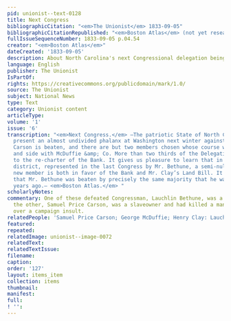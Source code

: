```yaml
---
pid: unionist--text-0128
title: Next Congress
bibliographicCitation: "<em>The Unionist</em> 1833-09-05"
bibliographicCitationRepublished: "<em>Boston Atlas</em> (not yet researched)"
fullIssueSequenceNumber: 1833-09-05 p.04.54
creator: "<em>Boston Atlas</em>"
dateCreated: '1833-09-05'
description: About North Carolina's next Congressional delegation being against nullification
language: English
publisher: The Unionist
IsPartOf: 
rights: https://creativecommons.org/publicdomain/mark/1.0/
source: The Unionist
subject: National News
type: Text
category: Unionist content
articleType: 
volume: '1'
issue: '6'
transcription: "<em>Next Congress.</em> —The patriotic State of North Carolina will
  present an almost undivided phalanx at Washington next winter against Nullification.
  Carson is beaten, and there are but two members chosen whose course will run side
  and side with McDuffie &amp; Co. More than two thirds of the Delegation are friendly
  to the re-charter of the Bank. It gives us pleasure to learn that in the Fayetteville
  district, represented in the last Congress by Mr. Bethune, a semi-nullifier, the
  new member is both in favor of the Bank and Mr. Clay’s Land Bill. It is remarkable
  that Mr. Bethune was beaten by precisely the same majority that he was elected two
  years ago.— <em>Boston Atlas.</em> "
scholarlyNotes: 
commentary: One of these defeated Congressman, Lauchlin Bethune, was a slave-owner;
  the other, Samuel Price Carson, was a slaveowner and had killed a man in a duel
  over a campaign insult.
relatedPeople: 'Samuel Price Carson; George McDuffie; Henry Clay: Lauchlin Bethune.'
featured: 
repeated: 
relatedImage: unionist--image-0072
relatedText: 
relatedTextIssue: 
filename: 
caption: 
order: '127'
layout: items_item
collection: items
thumbnail: 
manifest: 
full: 
! '': 
---
```

